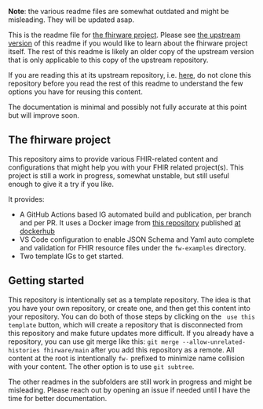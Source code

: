 **Note**: the various readme files are somewhat outdated and might be misleading. They will be updated asap.

This is the readme file for [the fhirware project](https://github.com/ShahimEssaid/fhirware). Please see [the upstream version]() of this readme if you would like to learn about the fhirware project itself. The rest of this readme is likely an older copy of the upstream version that is only applicable to this copy of the upstream repository.

If you are reading this at its upstream repository, i.e. [here](https://github.com/ShahimEssaid/fhirware), do not clone this repository before you read the rest of this readme to understand the few options you have for reusing this content.

The documentation is minimal and possibly not fully accurate at this point but will improve soon.

## The fhirware project

This repository aims to provide various FHIR-related content and configurations that might help you with your FHIR related project(s). This project is still a work in progress, somewhat unstable, but still useful enough to give it a try if you like.

It provides:
* A GitHub Actions based IG automated build and publication, per branch and per PR. It uses a Docker image from [this repository](https://github.com/ShahimEssaid/docker-hl7-fhir-ig-publisher) published [at dockerhub](https://hub.docker.com/r/sessaid/ig-publisher)
* VS Code configuration to enable JSON Schema and Yaml auto complete and validation for FHIR resource files under the `fw-examples` directory.
* Two template IGs to get started.


## Getting started

This repository is intentionally set as a template repository. The idea is that you have your own repository, or create one, and then get this content into your repository. You can do both of those steps by clicking on the ` use this template` button, which will create a repository that is disconnected from this repository and make future updates more difficult. If you already have a repository, you can use git merge like this: `git merge --allow-unrelated-histories fhirware/main` after you add this repository as a remote. All content at the root is intentionally `fw-` prefixed to minimize name collision with your content. The other option is to use `git subtree`.

The other readmes in the subfolders are still work in progress and might be misleading. Please reach out by opening an issue if needed until I have the time for better documentation.